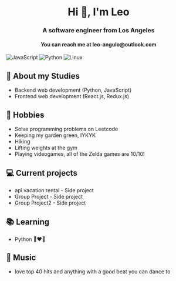 <h1 align="center">Hi 👋, I'm Leo</h1>

<h3 align="center">A software engineer from Los Angeles</h3>
<h4 align="center">You can reach me at leo-angulo@outlook.com</h4>

![JavaScript](https://img.shields.io/badge/Code-JavaScript-informational?style=flat&logo=javascript&color=F7DF1E)
![Python](https://img.shields.io/badge/Code-Python-informational?style=flat&logo=python&color=3776AB)
![Linux](https://img.shields.io/badge/System-Linux-informational?style=flat&logo=linux&color=FCC624)


## 💬 About my Studies
- Backend web development (Python, JavaScript)
- Frontend web development (React.js, Redux.js)


## 📅 Hobbies
- Solve programming problems on Leetcode
- Keeping my garden green, IYKYK
- Hiking
- Lifting weights at the gym
- Playing videogames, all of the Zelda games are 10/10! 


## 💻 Current projects
- api vacation rental - Side project
- Group Project - Side project
- Group Project2 - Side project

## 📚 Learning
- Python 👩‍❤️‍👨

## 🎵 Music
- love top 40 hits and anything with a good beat you can dance to

